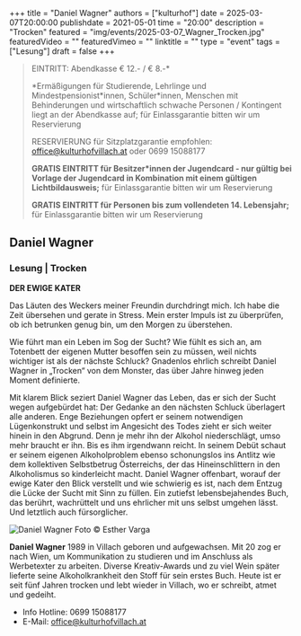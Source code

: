 +++
title = "Daniel Wagner"
authors = ["kulturhof"]
date = 2025-03-07T20:00:00
publishdate = 2021-05-01
time = "20:00"
description = "Trocken"
featured = "img/events/2025-03-07_Wagner_Trocken.jpg"
featuredVideo = ""
featuredVimeo = ""
linktitle = ""
type = "event"
tags = ["Lesung"]
draft = false
+++

> EINTRITT: Abendkasse € 12.- / € 8.-\*
>
> \*Ermäßigungen für Studierende, Lehrlinge und Mindestpensionist\*innen, Schüler\*innen, Menschen mit Behinderungen und wirtschaftlich schwache Personen / Kontingent liegt an der Abendkasse auf; für Einlassgarantie bitten wir um Reservierung
>
> RESERVIERUNG für Sitzplatzgarantie empfohlen: office@kulturhofvillach.at oder 0699 15088177
>
> **GRATIS EINTRITT für Besitzer\*innen der Jugendcard - nur gültig bei Vorlage der Jugendcard in Kombination mit einem gültigen Lichtbildausweis;** für Einlassgarantie bitten wir um Reservierung
>
> **GRATIS EINTRITT für Personen bis zum vollendeten 14. Lebensjahr;** für Einlassgarantie bitten wir um Reservierung

## Daniel Wagner
### Lesung | Trocken

**DER EWIGE KATER**

Das Läuten des Weckers meiner Freundin durchdringt mich. Ich habe die Zeit übersehen und gerate in Stress. Mein erster Impuls ist zu überprüfen, ob ich betrunken genug bin, um den Morgen zu überstehen.

Wie führt man ein Leben im Sog der Sucht? Wie fühlt es sich an, am Totenbett der eigenen Mutter besoffen sein zu müssen, weil nichts wichtiger ist als der nächste Schluck? Gnadenlos ehrlich schreibt Daniel Wagner in „Trocken“ von dem Monster, das über Jahre hinweg jeden Moment definierte.

Mit klarem Blick seziert Daniel Wagner das Leben, das er sich der Sucht wegen aufgebürdet hat: Der Gedanke an den nächsten Schluck überlagert alle anderen. Enge Beziehungen opfert er seinem notwendigen Lügenkonstrukt und selbst im Angesicht des Todes zieht er sich weiter hinein in den Abgrund. Denn je mehr ihn der Alkohol niederschlägt, umso mehr braucht er ihn. 
Bis es ihm irgendwann reicht.
In seinem Debüt schaut er seinem eigenen Alkoholproblem ebenso schonungslos ins Antlitz wie dem kollektiven Selbstbetrug Österreichs, der das Hineinschlittern in den Alkoholismus so kinderleicht macht.
Daniel Wagner offenbart, worauf der ewige Kater den Blick verstellt und wie schwierig es ist, nach dem Entzug die Lücke der Sucht mit Sinn zu füllen.
Ein zutiefst lebensbejahendes Buch, das berührt, wachrüttelt und uns ehrlicher mit uns selbst umgehen lässt. Und letztlich auch fürsorglicher.

![Daniel Wagner](/img/events/2025-03-07_Wagner_Daniel_c_Esther_Varga.jpg)
Foto © Esther Varga

**Daniel Wagner**
1989 in Villach geboren und aufgewachsen. Mit 20 zog er nach Wien, um Kommunikation zu studieren und im Anschluss als Werbetexter zu arbeiten. Diverse Kreativ-Awards und zu viel Wein später lieferte seine Alkoholkrankheit den Stoff für sein erstes Buch. Heute ist er seit fünf Jahren trocken und lebt wieder in Villach, wo er schreibt, atmet und gedeiht.

- Info Hotline: 0699 15088177 
- E-Mail: office@kulturhofvillach.at
